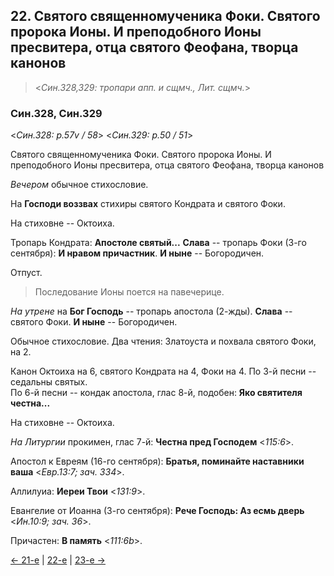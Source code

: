 
## 22. Святого священномученика Фоки. Святого пророка Ионы. И преподобного Ионы пресвитера, отца святого Феофана, творца канонов    

> <*Син.328,329: тропари апп. и сщмч., Лит. сщмч.*>

### Син.328, Син.329

<*Син.328: p.57v / 58*>
<*Син.329: p.50 / 51*>

Святого священномученика Фоки. Святого пророка Ионы. И преподобного Ионы пресвитера, отца святого Феофана, творца канонов

*Вечером* обычное стихословие. 

На **Господи воззвах** стихиры святого Кондрата и святого Фоки. 

На стиховне -- Октоиха. 

Тропарь Кондрата: **Апостоле святый...** 
**Слава** -- тропарь Фоки (3-го сентября): **И нравом причастник**. 
**И ныне** -- Богородичен.

Отпуст. 

> Последование Ионы поется на павечерице.

*На утрене* на **Бог Господь** -- тропарь апостола (2-жды). 
**Слава** -- святого Фоки. **И ныне** -- Богородичен. 

Обычное стихословие. Два чтения: Златоуста и похвала святого Фоки, на 2. 

Канон Октоиха на 6, святого Кондрата на 4, Фоки на 4.
По 3-й песни -- седальны святых.  
По 6-й песни -- кондак апостола, глас 8-й, подобен: **Яко святителя честна...**  

На стиховне -- Октоиха. 

*На Литургии* прокимен, глас 7-й: **Честна пред Господем** <*115:6*>. 

Апостол к Евреям (16-го сентября): **Братья, поминайте наставники ваша** <*Евр.13:7; зач. 334*>.

Аллилуиа: **Иереи Твои** <*131:9*>. 

Евангелие от Иоанна (3-го сентября): **Рече Господь: Аз есмь дверь** <*Ин.10:9; зач. 36*>.

Причастен: **В память** <*111:6b*>.

[← 21-е](09_21_SAB.ru.md) | [22-е](README.md#22-й) | [23-е →](09_23_SAB.ru.md)
